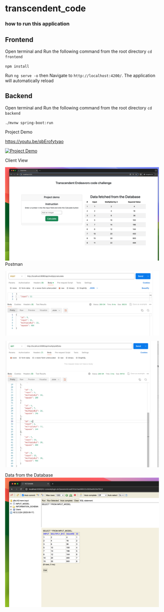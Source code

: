 # transcendent_code

### how to run this application

## Frontend 
Open terminal and Run the following command from the root directory
`cd frontend`

`npm install`

Run `ng serve -o`  then  Navigate to `http://localhost:4200/`. The application will automatically reload 



## Backend 
Open terminal and Run the following command from the root directory
`cd backend`

`./mvnw spring-boot:run`


Project Demo

https://youtu.be/qbErofytyao



[![Project Demo](https://i9.ytimg.com/vi/qbErofytyao/mq1.jpg?sqp=CKSFxa4G-oaymwEmCMACELQB8quKqQMa8AEB-AH-CYAC0AWKAgwIABABGDogZSgYMA8=&rs=AOn4CLDN0PxhqyNr5IM4rVmBmNYx3SmnBg)](https://youtu.be/qbErofytyao?si=ZjPoIYbEuhQ5qF2-)

Client View

![alt text](11.png) 
Postman

![alt text](12.png)


![alt text](13.png) 

Data from the Database 
![alt text](14.png)
